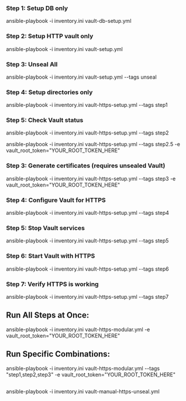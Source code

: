 ### **Step 1: Setup DB only**
ansible-playbook -i inventory.ini vault-db-setup.yml

### **Step 2: Setup HTTP vault only**
ansible-playbook -i inventory.ini vault-setup.yml

### **Step 3: Unseal All**
ansible-playbook -i inventory.ini vault-setup.yml --tags unseal

### **Step 4: Setup directories only**
ansible-playbook -i inventory.ini vault-https-setup.yml --tags step1

### **Step 5: Check Vault status**
ansible-playbook -i inventory.ini vault-https-setup.yml --tags step2

ansible-playbook -i inventory.ini vault-https-setup.yml --tags step2.5 -e vault_root_token="YOUR_ROOT_TOKEN_HERE"

### **Step 3: Generate certificates (requires unsealed Vault)**
ansible-playbook -i inventory.ini vault-https-setup.yml --tags step3 -e vault_root_token="YOUR_ROOT_TOKEN_HERE"

### **Step 4: Configure Vault for HTTPS**
ansible-playbook -i inventory.ini vault-https-setup.yml --tags step4

### **Step 5: Stop Vault services**
ansible-playbook -i inventory.ini vault-https-setup.yml --tags step5

### **Step 6: Start Vault with HTTPS**
ansible-playbook -i inventory.ini vault-https-setup.yml --tags step6


### **Step 7: Verify HTTPS is working**
ansible-playbook -i inventory.ini vault-https-setup.yml --tags step7

## Run All Steps at Once:
ansible-playbook -i inventory.ini vault-https-modular.yml -e vault_root_token="YOUR_ROOT_TOKEN_HERE"


## Run Specific Combinations:
ansible-playbook -i inventory.ini vault-https-modular.yml --tags "step1,step2,step3" -e vault_root_token="YOUR_ROOT_TOKEN_HERE"

## 
ansible-playbook -i inventory.ini vault-manual-https-unseal.yml 

